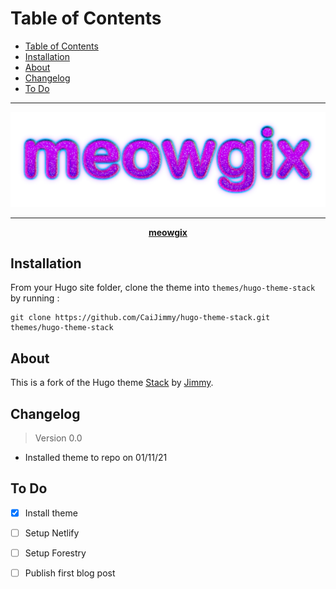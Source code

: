 <p align="center>
  <img src="https://" width="100%" height="300">
</p>

# Table of Contents

- [Table of Contents](#table-of-contents)
- [Installation](#installation)
- [About](#about)
- [Changelog](#changelog)
- [To Do](#todo)

********************

![meowgix-logo](/images/meowgix-logo.svg)

********************

<p align="center"><b><a href="https://meowgix.com/">meowgix</a></b></p>

## Installation

From your Hugo site folder, clone the theme into `themes/hugo-theme-stack` by running :
```
git clone https://github.com/CaiJimmy/hugo-theme-stack.git themes/hugo-theme-stack
```

## About

This is a fork of the Hugo theme [Stack](https://themes.gohugo.io/hugo-theme-stack/) by [Jimmy](https://github.com/CaiJimmy/).

## Changelog

> Version 0.0

- Installed theme to repo on 01/11/21

## To Do

- [x] Install theme
- [ ] Setup Netlify
- [ ] Setup Forestry
- [ ] Publish first blog post


